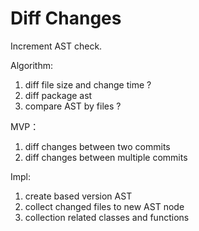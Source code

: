 # Diff Changes

Increment AST check.

Algorithm:

1. diff file size and change time ?
2. diff package ast
3. compare AST by files ?

MVP：

1. diff changes between two commits
2. diff changes between multiple commits

Impl:

1. create based version AST
2. collect changed files to new AST node
3. collection related classes and functions
